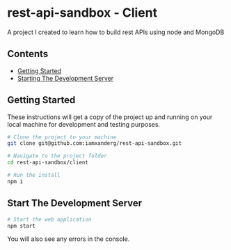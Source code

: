 # rest-api-sandbox - Client

A project I created to learn how to build rest APIs using node and MongoDB

## Contents

- [Getting Started](#getting-started)
- [Starting The Development Server](#starting-the-development-server)

## Getting Started

These instructions will get a copy of the project up and running on your local machine for development and testing purposes.

```bash
# Clone the project to your machine
git clone git@github.com:iamxanderg/rest-api-sandbox.git

# Navigate to the project folder
cd rest-api-sandbox/client

# Run the install
npm i
```

## Start The Development Server

```bash
# Start the web application
npm start
```

You will also see any errors in the console.
